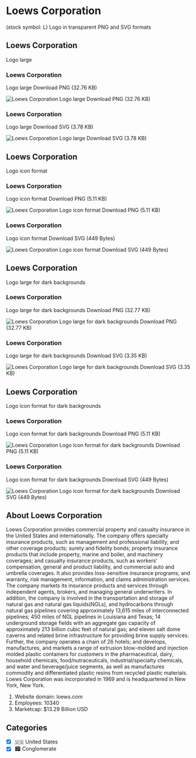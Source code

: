 # Loews Corporation
 (stock symbol: L) Logo in transparent PNG and SVG formats

## Loews Corporation
 Logo large

### Loews Corporation
 Logo large Download PNG (32.76 KB)

![Loews Corporation
 Logo large Download PNG (32.76 KB)](/img/orig/L_BIG-63293376.png)

### Loews Corporation
 Logo large Download SVG (3.78 KB)

![Loews Corporation
 Logo large Download SVG (3.78 KB)](/img/orig/L_BIG-75cfc0a1.svg)

## Loews Corporation
 Logo icon format

### Loews Corporation
 Logo icon format Download PNG (5.11 KB)

![Loews Corporation
 Logo icon format Download PNG (5.11 KB)](/img/orig/L-a85b0d4e.png)

### Loews Corporation
 Logo icon format Download SVG (449 Bytes)

![Loews Corporation
 Logo icon format Download SVG (449 Bytes)](/img/orig/L-c59f9b6d.svg)

## Loews Corporation
 Logo large for dark backgrounds

### Loews Corporation
 Logo large for dark backgrounds Download PNG (32.77 KB)

![Loews Corporation
 Logo large for dark backgrounds Download PNG (32.77 KB)](/img/orig/L_BIG.D-81763e1d.png)

### Loews Corporation
 Logo large for dark backgrounds Download SVG (3.35 KB)

![Loews Corporation
 Logo large for dark backgrounds Download SVG (3.35 KB)](/img/orig/L_BIG.D-6c2114e8.svg)

## Loews Corporation
 Logo icon format for dark backgrounds

### Loews Corporation
 Logo icon format for dark backgrounds Download PNG (5.11 KB)

![Loews Corporation
 Logo icon format for dark backgrounds Download PNG (5.11 KB)](/img/orig/L.D-59796a42.png)

### Loews Corporation
 Logo icon format for dark backgrounds Download SVG (449 Bytes)

![Loews Corporation
 Logo icon format for dark backgrounds Download SVG (449 Bytes)](/img/orig/L.D-410b59f2.svg)

## About Loews Corporation


Loews Corporation provides commercial property and casualty insurance in the United States and internationally. The company offers specialty insurance products, such as management and professional liability, and other coverage products; surety and fidelity bonds; property insurance products that include property, marine and boiler, and machinery coverages; and casualty insurance products, such as workers' compensation, general and product liability, and commercial auto and umbrella coverages. It also provides loss-sensitive insurance programs; and warranty, risk management, information, and claims administration services. The company markets its insurance products and services through independent agents, brokers, and managing general underwriters. In addition, the company is involved in the transportation and storage of natural gas and natural gas liquids(NGLs), and hydrocarbons through natural gas pipelines covering approximately 13,615 miles of interconnected pipelines; 450 miles of NGL pipelines in Louisiana and Texas; 14 underground storage fields with an aggregate gas capacity of approximately 213 billion cubic feet of natural gas; and eleven salt dome caverns and related brine infrastructure for providing brine supply services. Further, the company operates a chain of 26 hotels; and develops, manufactures, and markets a range of extrusion blow-molded and injection molded plastic containers for customers in the pharmaceutical, dairy, household chemicals, food/nutraceuticals, industrial/specialty chemicals, and water and beverage/juice segments, as well as manufactures commodity and differentiated plastic resins from recycled plastic materials. Loews Corporation was incorporated in 1969 and is headquartered in New York, New York.

1. Website domain: loews.com
2. Employees: 10340
3. Marketcap: $13.29 Billion USD


## Categories
- [x] 🇺🇸 United States
- [x] 🏙 Conglomerate
